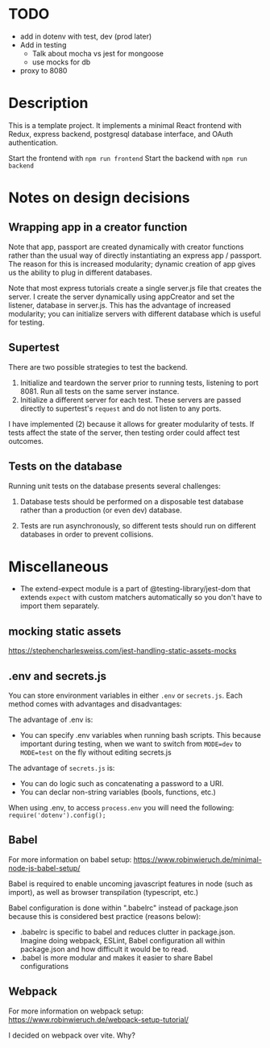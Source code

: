 # TODO

- add in dotenv with test, dev (prod later)
- Add in testing
  - Talk about mocha vs jest for mongoose
  - use mocks for db
- proxy to 8080

# Description

This is a template project. It implements a minimal React frontend with Redux, express backend, postgresql database interface, and OAuth authentication.

Start the frontend with `npm run frontend`
Start the backend with `npm run backend`

# Notes on design decisions

## Wrapping app in a creator function

Note that app, passport are created dynamically with creator functions rather than the usual way of directly instantiating an express app / passport. The reason for this is increased modularity; dynamic creation of app gives us the ability to plug in different databases.

Note that most express tutorials create a single server.js file that creates the server. I create the server dynamically using appCreator and set the listener, database in server.js. This has the advantage of increased modularity; you can initialize servers with different database which is useful for testing.

## Supertest

There are two possible strategies to test the backend.

1. Initialize and teardown the server prior to running tests, listening to port 8081. Run all tests on the same server instance.
2. Initialize a different server for each test. These servers are passed directly to supertest's `request` and do not listen to any ports.

I have implemented (2) because it allows for greater modularity of tests. If tests affect the state of the server, then testing order could affect test outcomes.

## Tests on the database

Running unit tests on the database presents several challenges:

1. Database tests should be performed on a disposable test database rather than a production (or even dev) database.

2. Tests are run asynchronously, so different tests should run on different databases in order to prevent collisions.

# Miscellaneous

- The extend-expect module is a part of @testing-library/jest-dom that extends `expect` with custom matchers automatically so you don't have to import them separately.

## mocking static assets

https://stephencharlesweiss.com/jest-handling-static-assets-mocks

## .env and secrets.js

You can store environment variables in either `.env` or `secrets.js`. Each method comes with advantages and disadvantages:

The advantage of .env is:

- You can specify .env variables when running bash scripts. This because important during testing, when we want to switch from `MODE=dev` to `MODE=test` on the fly without editing secrets.js

The advantage of `secrets.js` is:

- You can do logic such as concatenating a password to a URI.
- You can declar non-string variables (bools, functions, etc.)

When using .env, to access `process.env` you will need the following:
`require('dotenv').config();`

## Babel

For more information on babel setup: https://www.robinwieruch.de/minimal-node-js-babel-setup/

Babel is required to enable uncoming javascript features in node (such as import), as well as browser transpilation (typescript, etc.)

Babel configuration is done within ".babelrc" instead of package.json because this is considered best practice (reasons below):

- .babelrc is specific to babel and reduces clutter in package.json. Imagine doing webpack, ESLint, Babel configuration all within package.json and how difficult it would be to read.
- .babel is more modular and makes it easier to share Babel configurations

## Webpack

For more information on webpack setup: https://www.robinwieruch.de/webpack-setup-tutorial/

I decided on webpack over vite. Why?
